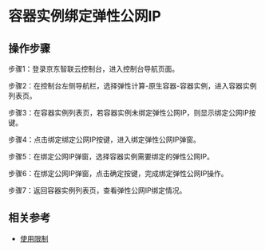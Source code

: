 # 容器实例绑定弹性公网IP

## 操作步骤

步骤1：登录京东智联云控制台，进入控制台导航页面。

步骤2：在控制台左侧导航栏，选择弹性计算-原生容器-容器实例，进入容器实例列表页。

步骤3：在容器实例列表页，若容器实例未绑定弹性公网IP，则显示绑定公网IP按键。

步骤4：点击绑定绑定公网IP按键，进入绑定弹性公网IP弹窗。

步骤5：在绑定公网IP弹窗，选择容器实例需要绑定的弹性公网IP。

步骤6：在绑定公网IP弹窗，点击确定按键，完成绑定弹性公网IP操作。

步骤7：返回容器实例列表页，查看弹性公网IP绑定情况。

## 相关参考

- [使用限制](../../Introduction/Restrictions.md)
